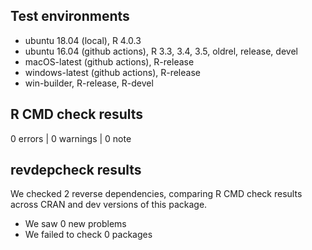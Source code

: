 ## Test environments

* ubuntu 18.04 (local), R 4.0.3
* ubuntu 16.04 (github actions), R 3.3, 3.4, 3.5, oldrel, release, devel
* macOS-latest (github actions), R-release
* windows-latest (github actions), R-release
* win-builder, R-release, R-devel

## R CMD check results

0 errors | 0 warnings | 0 note

## revdepcheck results

We checked 2 reverse dependencies, comparing R CMD check results across CRAN and
dev versions of this package.

 * We saw 0 new problems
 * We failed to check 0 packages
